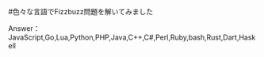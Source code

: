 #色々な言語でFizzbuzz問題を解いてみました

Answer：JavaScript,Go,Lua,Python,PHP,Java,C++,C#,Perl,Ruby,bash,Rust,Dart,Haskell
